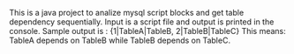 
This is a java project to analize mysql script blocks and get table dependency sequentially.
Input is a script file and output is printed in the console.
Sample output is :
{1|TableA|TableB, 2|TableB|TableC}
This means: TableA depends on TableB while TableB depends on TableC.

